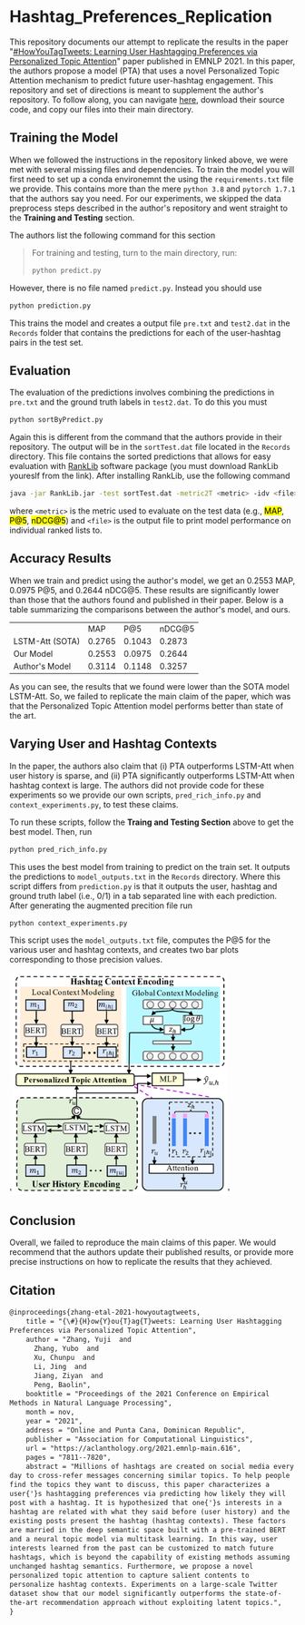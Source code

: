 # Hashtag_Preferences_Replication
This repository documents our attempt to replicate the results in the paper "[#HowYouTagTweets: Learning User Hashtagging Preferences via Personalized Topic Attention](https://aclanthology.org/2021.emnlp-main.616/)" paper published in EMNLP 2021. In this paper, the authors propose a model (PTA) that uses a novel Personalized Topic Attention mechanism to predict future user-hashtag engagement. This repository and set of directions is meant to supplement the author's repository. To follow along, you can navigate [here](https://github.com/polyusmart/Personalized-Hashtag-Preferences), download their source code, and copy our files into their main directory.


## Training the Model
When we followed the instructions in the repository linked above, we were met with several missing files and dependencies. To train the model you will first need to set up a conda environemnt the using the `requirements.txt` file we provide. This contains more than the mere `python 3.8` and `pytorch 1.7.1` that the authors say you need. For our experiments, we skipped the data preprocess steps described in the author's repository and went straight to the **Training and Testing** section.

The authors list the following command for this section
> For training and testing, turn to the main directory, run:
>```bash
>python predict.py
>```

However, there is no file named `predict.py`. Instead you should use 
```bash
python prediction.py
```

This trains the model and creates a output file `pre.txt` and `test2.dat` in the `Records` folder that contains the predictions for each of the user-hashtag pairs in the test set.

## Evaluation
The evaluation of the predictions involves combining the predictions in `pre.txt` and the ground truth labels in `test2.dat`. To do this you must

```bash
python sortByPredict.py
```

Again this is different from the command that the authors provide in their repository. The output will be in the `sortTest.dat` file located in the `Records` directory. This file contains the sorted predictions that allows for easy evaluation with [RankLib](https://sourceforge.net/p/lemur/wiki/RankLib/) software package (you must download RankLib youreslf from the link). After installing RankLib, use the following command

```bash
java -jar RankLib.jar -test sortTest.dat -metric2T <metric> -idv <file>
```

where `<metric>` is the metric used to evaluate on the test data (e.g., <mark>MAP</mark>, <mark>P@5</mark>, <mark>nDCG@5</mark>) and `<file>` is the output file to print model performance on individual ranked lists to.


## Accuracy Results

When we train and predict using the author's model, we get an 0.2553 MAP, 0.0975 P@5, and 0.2644 nDCG@5. These results are significantly lower than those that the authors found and published in their paper. Below is a table summarizing the comparisons between the author's model, and ours.
<center>
<table class="tg">
<tbody>
   <tr>
    <td></td>
    <td>MAP</td>
    <td>P@5</td>
    <td>nDCG@5</td>
  </tr>
   <tr>
    <td>LSTM-Att (SOTA)</td>
    <td>0.2765</td>
    <td>0.1043</td>
    <td>0.2873</td>
  </tr>
  <tr>
    <td>Our Model</td>
    <td>0.2553</td>
    <td>0.0975</td>
    <td>0.2644</td>
  </tr>
  <tr>
    <td>Author's Model</td>
    <td>0.3114</td>
    <td>0.1148</td>
    <td>0.3257</td>
  </tr>
</tbody>
</table>
</center>
As you can see, the results that we found were lower than the SOTA model LSTM-Att. So, we failed to replicate the main claim of the paper, which was that the Personalized Topic Attention model performs better than state of the art.

## Varying User and Hashtag Contexts
In the paper, the authors also claim that (i) PTA outperforms LSTM-Att when user history is sparse, and (ii) PTA significantly outperforms LSTM-Att when hashtag context is large. The authors did not provide code for these experiments so we provide our own scripts, `pred_rich_info.py` and `context_experiments.py`, to test these claims.

To run these scripts, follow the **Traing and Testing Section** above to get the best model. Then, run

```bash
python pred_rich_info.py
```

This uses the best model from training to predict on the train set. It outputs the predictions to `model_outputs.txt` in the `Records` directory. Where this script differs from `prediction.py` is that it outputs the user, hashtag and ground truth label (i.e., 0/1) in a tab separated line with each prediction. After generating the augmented precition file run

```bash
python context_experiments.py
```
This script uses the `model_outputs.txt` file, computes the P@5 for the various user and hashtag contexts, and creates two bar plots corresponding to those precision values.

'<img src="https://raw.githubusercontent.com/Yb-Z/images/main/20211017144829.png" width="380"/>'

## Conclusion

Overall, we failed to reproduce the main claims of this paper. We would recommend that the authors update their published results, or provide more precise instructions on how to replicate the results that they achieved.


## Citation

```
@inproceedings{zhang-etal-2021-howyoutagtweets,
    title = "{\#}{H}ow{Y}ou{T}ag{T}weets: Learning User Hashtagging Preferences via Personalized Topic Attention",
    author = "Zhang, Yuji  and
      Zhang, Yubo  and
      Xu, Chunpu  and
      Li, Jing  and
      Jiang, Ziyan  and
      Peng, Baolin",
    booktitle = "Proceedings of the 2021 Conference on Empirical Methods in Natural Language Processing",
    month = nov,
    year = "2021",
    address = "Online and Punta Cana, Dominican Republic",
    publisher = "Association for Computational Linguistics",
    url = "https://aclanthology.org/2021.emnlp-main.616",
    pages = "7811--7820",
    abstract = "Millions of hashtags are created on social media every day to cross-refer messages concerning similar topics. To help people find the topics they want to discuss, this paper characterizes a user{'}s hashtagging preferences via predicting how likely they will post with a hashtag. It is hypothesized that one{'}s interests in a hashtag are related with what they said before (user history) and the existing posts present the hashtag (hashtag contexts). These factors are married in the deep semantic space built with a pre-trained BERT and a neural topic model via multitask learning. In this way, user interests learned from the past can be customized to match future hashtags, which is beyond the capability of existing methods assuming unchanged hashtag semantics. Furthermore, we propose a novel personalized topic attention to capture salient contents to personalize hashtag contexts. Experiments on a large-scale Twitter dataset show that our model significantly outperforms the state-of-the-art recommendation approach without exploiting latent topics.",
}
